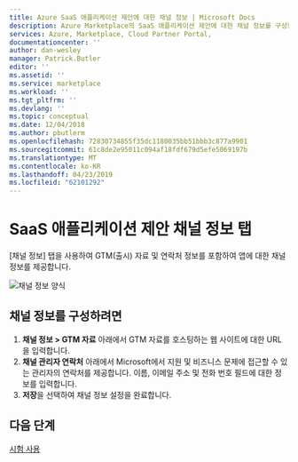 ```yaml
---
title: Azure SaaS 애플리케이션 제안에 대한 채널 정보 | Microsoft Docs
description: Azure Marketplace의 SaaS 애플리케이션 제안에 대한 채널 정보를 구성합니다.
services: Azure, Marketplace, Cloud Partner Portal,
documentationcenter: ''
author: dan-wesley
manager: Patrick.Butler
editor: ''
ms.assetid: ''
ms.service: marketplace
ms.workload: ''
ms.tgt_pltfrm: ''
ms.devlang: ''
ms.topic: conceptual
ms.date: 12/04/2018
ms.author: pbutlerm
ms.openlocfilehash: 72830734855f35dc1180035bb51bbb3c877a9901
ms.sourcegitcommit: 61c8de2e95011c094af18fdf679d5efe5069197b
ms.translationtype: MT
ms.contentlocale: ko-KR
ms.lasthandoff: 04/23/2019
ms.locfileid: "62101292"
---
```

# <a name="saas-application-channel-info-tab"></a>SaaS 애플리케이션 제안 채널 정보 탭

[채널 정보] 탭을 사용하여 GTM(출시) 자료 및 연락처 정보를 포함하여 앱에 대한 채널 정보를 제공합니다.

![채널 정보 양식](./media/saas-channel-info.png)

## <a name="to-configure-channel-information"></a>채널 정보를 구성하려면

1. **채널 정보 > GTM 자료** 아래에서 GTM 자료를 호스팅하는 웹 사이트에 대한 URL을 입력합니다.
2. **채널 관리자 연락처** 아래에서 Microsoft에서 지원 및 비즈니스 문제에 접근할 수 있는 관리자의 연락처를 제공합니다. 이름, 이메일 주소 및 전화 번호 필드에 대한 정보를 입력합니다.
3. **저장**을 선택하여 채널 정보 설정을 완료합니다. 

## <a name="next-steps"></a>다음 단계

[시험 사용](./cpp-testdrive-tab.md)